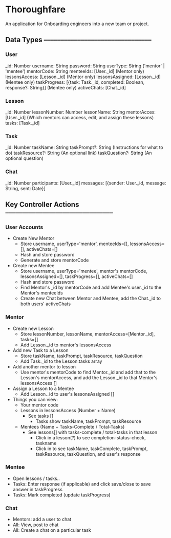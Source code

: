 # Thoroughfare

An application for Onboarding engineers into a new team or project.

## Data Types ––––––––––––––––––––––––––––––––

### User

\_id: Number
username: String
password: String
userType: String ('mentor' | 'mentee')
mentorCode: String
menteeIds: [User._id] (Mentor only)
lessonsAccess: [Lesson._id] (Mentor only)
lessonsAssigned: [Lesson._id] (Mentee only)
taskProgress: [{task: Task._id, completed: Boolean, response?: String}] (Mentee only)
activeChats: [Chat._id]

### Lesson

\_id: Number
lessonNumber: Number
lessonName: String
mentorAcces: [User._id] (Which mentors can access, edit, and assign these lessons)
tasks: [Task._id]

### Task

\_id: Number
taskName: String
taskPrompt?: String (Instructions for what to do)
taskResource?: String (An optional link)
taskQuestion?: String (An optional question)

### Chat

\_id: Number
participants: [User._id]
messages: [{sender: User._id, message: String, sent: Date}]

## Key Controller Actions ––––––––––––––––––––––––––––––––

### User Accounts

- Create New Mentor
    - Store username, userType='mentor', menteeIds=[], lessonsAccess=[], activeChats=[]
    - Hash and store password
    - Generate and store mentorCode
- Create new Mentee
    - Store username, userType='mentee', mentor's mentorCode, lessonsAssigned=[], taskProgress=[], activeChats=[]
    - Hash and store password
    - Find Mentor's \_id by mentorCode and add Mentee's user.\_id to the Mentor's menteeIds
  - Create new Chat between Mentor and Mentee, add the Chat.\_id to both users' activeChats

### Mentor

- Create new Lesson
  - Store lessonNumber, lessonName, mentorAccess=[Mentor._id], tasks=[]
  - Add Lesson.\_id to mentor's lessonsAccess
- Add new Task to a Lesson
  - Store taskName, taskPrompt, taskResource, taskQuestion
  - Add Task.\_id to the Lesson.tasks array
- Add another mentor to lesson
  - Use mentor's mentorCode to find Mentor.\_id and add that to the Lesson's mentorAccess, and add the Lesson.\_id to that Mentor's lessonsAccess []
- Assign a Lesson to a Mentee
  - Add Lesson.\_id to user's lessonsAssigned []
- Things you can view:
  - Your mentor code
  - Lessons in lessonsAccess (Number + Name)
    - See tasks []
      - Tasks show taskName, taskPrompt, taskResource
  - Mentees (Name + Tasks-Complete / Total-Tasks)
    - See lessons[] with tasks-complete / total-tasks in that lesson
      - Click in a lesson(?) to see completion-status-check, taskname
      - Click in to see taskName, taskComplete, taskPrompt, taskResource, taskQuestion, and user's response

### Mentee

- Open lessons / tasks..
- Tasks: Enter response (if applicable) and click save/close to save answer in taskProgress
- Tasks: Mark completed (update taskProgress)

### Chat

- Mentors: add a user to chat
- All: View, post to chat
- All: Create a chat on a particular task
